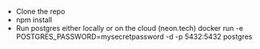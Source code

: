 - Clone the repo
- npm install
- Run postgres either locally or on the cloud (neon.tech)
docker run  -e POSTGRES_PASSWORD=mysecretpassword -d -p 5432:5432 postgres

